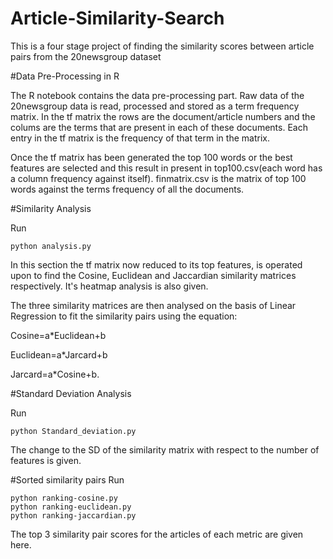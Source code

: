 # Article-Similarity-Search


This is a four stage project of finding the similarity scores between article pairs from the 20newsgroup dataset

#Data Pre-Processing in R

The R notebook contains the data pre-processing part. Raw data of the 20newsgroup data is read, processed and stored as a term frequency matrix. In the tf matrix the rows are the document/article numbers and the colums are the terms that are present in each of these documents. Each entry in the tf matrix is the frequency of that term in the matrix.

Once the tf matrix has been generated the top 100 words or the best features are selected and this result in present in top100.csv(each word has a column frequency against itself). finmatrix.csv is the matrix of top 100 words against the terms frequency of all the documents.


#Similarity Analysis

Run
```
python analysis.py
```

In this section the tf matrix now reduced to its top features, is operated upon to find the Cosine, Euclidean and Jaccardian similarity matrices respectively. It's heatmap analysis is also given.

The three similarity matrices are then analysed on the basis of Linear Regression to fit the similarity pairs using the equation:

Cosine=a*Euclidean+b

Euclidean=a*Jarcard+b

Jarcard=a*Cosine+b.

#Standard Deviation Analysis

Run
```
python Standard_deviation.py
```
The change to the SD of the similarity matrix with respect to the number of features is given.

#Sorted similarity pairs
Run
```
python ranking-cosine.py
python ranking-euclidean.py
python ranking-jaccardian.py
```
The top 3 similarity pair scores for the articles of each metric are given here.
